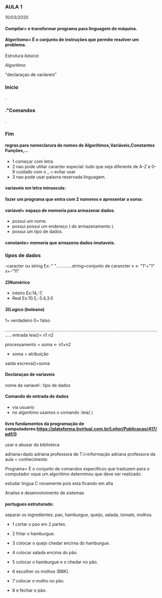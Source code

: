 ### AULA 1

10/03/2020
#### Compilar= e transformar programa para linguagem de máquina.
#### Algoritomo= É o conjunto de instruções que permite resolver um problema.

Estrutura _básica_:

_Algoritimo_ <nome>
   
   "declaraçao de variáveis"
   
 ### Inicio

  .
  
 ### ."Comandos
  
  .
  
 ### Fim
  
#### regras para nomeclarura de nomes de Algoritimos,Variáveis,Constantes Funções,...
- 1 começar com letra
- 2 nao pode utiliar caracter especial: tudo que seja diferente de A-Z  e 0-9 cuidado com o _ = evitar usar
- 3 nao pode usar palavra reservada linguagem.


#### variaveis em letra minuscula:

#### fazer um programa que entra com 2 numeros e apresentar a soma:

#### variavel= espaço de memoria para armazenar dados.
- possui um nome.
- possui possui um endereço ( de armazenamento ).
- possui um tipo de dados.
 
  
#### constante= memoria que armazena dados imutaveis.

### tipos de dados
-caracter ou string Ex: " ".............string=conjunto de carancter
x <- "1"+"1"
x=-"11"

#### 2)Numérico

- inteiro Ex:14,-7, 
- Real Ex:10.5,-3.4,3.0 

#### 3)Logico (boleano)
1= verdadeiro 0= falso


.................................................................................................................................
entrada leia()= n1  n2

processamento = soma <- n1+n2
- soma = atribuição

saida escreva()=soma








#### Declaraçao de variaveis

nome da variavel : tipo de dados





#### Comando de entrada de dados
- via usuario
- no algoritimo usamos o comando :leia( )









#### livro fundamentos da programação de computadores:https://plataforma.bvirtual.com.br/Leitor/Publicacao/417/pdf/0
usar e abusar da biblioteca 













 







adriana=dado
adriana professora de T.I=informação
adriana professora da aula = conhecimento


















Programa= É o conjunto de comandos especificos que traduzem para o computador oque um algoritimo determinou que deve ser realizado.

estudar lingua C novamente pois esta ficando em alta


Analise e desenvolvimento de sistemas

#### portugues estruturado:
separar os ingredientes: pao, hamburgue, queijo, salada, tomate, molhos.

- 1 cortar o pao em 2 partes.

- 2 fritar o hamburgue.

- 3 colocar o quejo chedar encima do hamburgue.

- 4 colocar salada encima do pão.

- 5 colocar o hamburgue e o chedar no pão.

- 6 escolher os molhos (BBK).   

- 7 colocar o molho no pão.

- 8 e fechar o pão.

